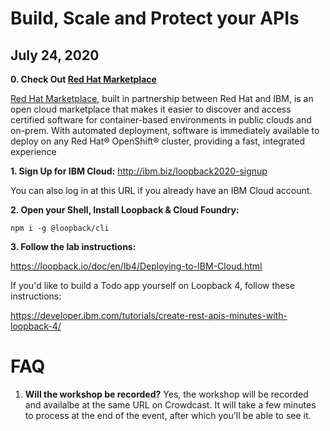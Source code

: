 # Build, Scale and Protect your APIs
## July 24, 2020

**0. Check Out [Red Hat Marketplace](http://ibm.biz/loopback2020-redhat)**

[Red Hat Marketplace](http://ibm.biz/loopback2020-redhat), built in partnership between Red Hat and IBM, is an open cloud marketplace that makes it easier to discover and access certified software for container-based environments in public clouds and on-prem. With automated deployment, software is immediately available to deploy on any Red Hat® OpenShift® cluster, providing a fast, integrated experience

**1. Sign Up for IBM Cloud:** http://ibm.biz/loopback2020-signup

You can also log in at this URL if you already have an IBM Cloud account.

**2. Open your Shell, Install Loopback & Cloud Foundry:** 

```npm i -g @loopback/cli```

**3. Follow the lab instructions:**

https://loopback.io/doc/en/lb4/Deploying-to-IBM-Cloud.html

If you'd like to build a Todo app yourself on Loopback 4, follow these instructions:

https://developer.ibm.com/tutorials/create-rest-apis-minutes-with-loopback-4/


# FAQ

1. **Will the workshop be recorded?** Yes, the workshop will be recorded and availalbe at the same URL on Crowdcast. It will take a few minutes to process at the end of the event, after which you'll be able to see it.

